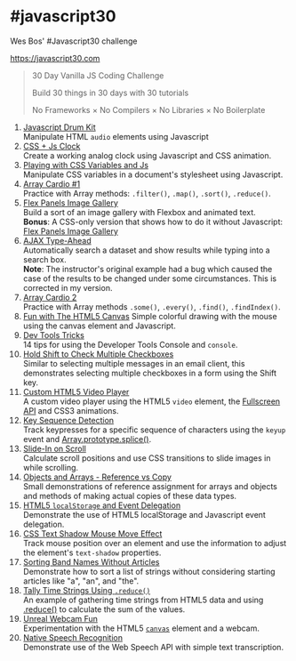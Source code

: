 # \#javascript30
Wes Bos' #Javascript30 challenge

https://javascript30.com

 > 30 Day Vanilla JS Coding Challenge
 >
 > Build 30 things in 30 days with 30 tutorials
 >
 > No Frameworks × No Compilers × No Libraries × No Boilerplate

 1. [Javascript Drum Kit](01_JavascriptDrumKit/)  
 Manipulate HTML `audio` elements using Javascript
 2. [CSS + Js Clock](02_CSS+JsClock/)  
 Create a working analog clock using Javascript and CSS animation.
 3. [Playing with CSS Variables and Js](03_PlayingWithCSSVariablesAndJs/)  
 Manipulate CSS variables in a document's stylesheet using Javascript.
 4. [Array Cardio #1](04_ArrayCardio1/)  
 Practice with Array methods: `.filter()`, `.map()`, `.sort()`, `.reduce()`.
 5. [Flex Panels Image Gallery](05_FlexPanelsImageGallery/)  
 Build a sort of an image gallery with Flexbox and animated text.  
 **Bonus**: A CSS-only version that shows how to do it without Javascript: [Flex Panels Image Gallery](05_FlexPanelsImageGallery_CSS-only/)
 6. [AJAX Type-Ahead](06_AJAXTypeAhead/)  
 Automatically search a dataset and show results while typing into a search box.  
 **Note**: The instructor's original example had a bug which caused the case of the results to be changed under some circumstances. This is corrected in my version.
 7. [Array Cardio 2](07_ArrayCardio2/)  
 Practice with Array methods `.some()`, `.every()`, `.find()`, `.findIndex()`.
 8. [Fun with The HTML5 Canvas](08_FunWithTheHTML5Canvas/)
 Simple colorful drawing with the mouse using the canvas element and Javascript.
 9. [Dev Tools Tricks](09_DevToolsTricks/)  
 14 tips for using the Developer Tools Console and `console`.
 10. [Hold Shift to Check Multiple Checkboxes](10_HoldShiftToCheckMultipleCheckboxes)  
 Similar to selecting multiple messages in an email client, this demonstrates selecting multiple checkboxes in a form using the Shift key.
 11. [Custom HTML5 Video Player](11_CustomHTML5VideoPlayer/)  
 A custom video player using the HTML5 `video` element, the [Fullscreen API](https://developer.mozilla.org/en-US/docs/Web/API/Fullscreen_API) and CSS3 animations.
 12. [Key Sequence Detection](12_KeySequenceDetection/)  
 Track keypresses for a specific sequence of characters using the `keyup` event and [Array.prototype.splice()](https://developer.mozilla.org/en-US/docs/Web/JavaScript/Reference/Global_Objects/Array/splice).
 13. [Slide-In on Scroll](13_SlideInOnScroll/)  
 Calculate scroll positions and use CSS transitions to slide images in while scrolling.
 14. [Objects and Arrays - Reference vs Copy](14_ReferenceVsCopy/)  
 Small demonstrations of reference assignment for arrays and objects and methods of making actual copies of these data types.
 15. [HTML5 `localStorage` and Event Delegation](15_LocalStorageAndEventDelegation/)  
 Demonstrate the use of HTML5 localStorage and Javascript event delegation.
 16. [CSS Text Shadow Mouse Move Effect](16_CSSTextShadowMouseMoveEffect/)  
 Track mouse position over an element and use the information to adjust the element's `text-shadow` properties.
 17. [Sorting Band Names Without Articles](17_SortingBandNamesWithoutArticles/)  
 Demonstrate how to sort a list of strings without considering starting articles like "a", "an", and "the".
 18. [Tally Time Strings Using `.reduce()`](18_TallyStringTimesWithReduce/)  
 An example of gathering time strings from HTML5 data and using [.reduce()](https://developer.mozilla.org/en-US/docs/Web/JavaScript/Reference/Global_Objects/Array/Reduce) to calculate the sum of the values.
 19. [Unreal Webcam Fun](19_UnrealWebcamFun/)  
 Experimentation with the HTML5 [`canvas`](https://developer.mozilla.org/en-US/docs/Web/HTML/Element/canvas) element and a webcam.
 20. [Native Speech Recognition](20_NativeSpeechRecognition/)  
 Demonstrate use of the Web Speech API with simple text transcription.
